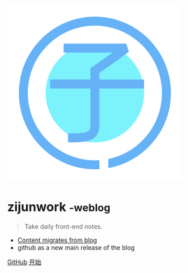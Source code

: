 ![logo](_media/icon.svg)

# zijunwork <small>-weblog</small>

> Take daily front-end notes.

- [Content migrates from blog](https://www.daijunhome.cn/)
- github as a new main release of the blog

[GitHub](https://github.com/zijunwork/weblog/)
[开始](/#weblog)